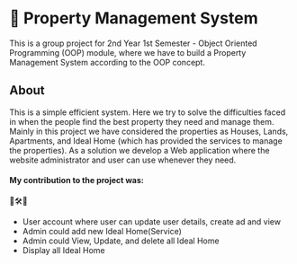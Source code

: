 # 🏡 Property Management System

This is a group project for 2nd Year 1st Semester - Object Oriented Programming (OOP) module, where we have to build a Property Management System according to the OOP concept. 

## About

This is a  simple efficient system. Here we try to solve the difficulties faced in when the people find the best property they need and manage them. Mainly in this project we have considered the properties as Houses, Lands, Apartments, and Ideal Home (which has provided the services to manage the properties). As a solution we develop a Web application where the website administrator and user can use whenever they need.

#### My contribution to the project was:
🔧🛠🌆
* User account where user can update user details, create ad and view
* Admin could add new Ideal Home(Service)
* Admin could View, Update, and delete all Ideal Home
* Display all Ideal Home


